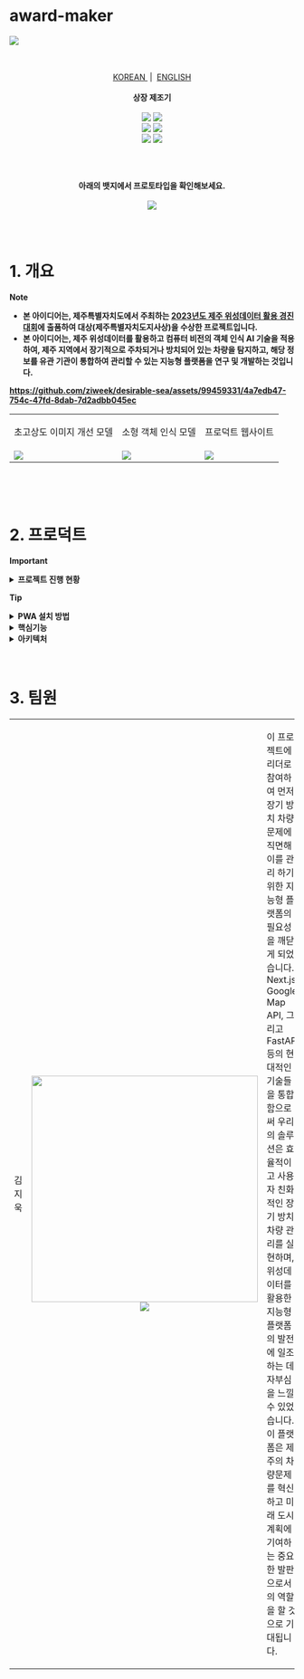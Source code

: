 # award-maker

<img src="./src/readme/banner_ko.png"/>

<p align="center">
  <!--
  <strong>🏆 2023 제주특별자치도 도지사상 수상 작품 🏆</strong>
  -->
  <br/>
  <br/>
  <a href='https://github.com/ziweek/desirable-sea/blob/main/README.md'>
    KOREAN
  </a>
  &nbsp;|&nbsp;
  <a href='https://github.com/ziweek/desirable-sea/blob/main/README_EN.md'>
    ENGLISH
  </a>
  <br/>
  <br/>
  <strong>상장 제조기</strong>
  <br/>
  <br/>

  <img src="https://img.shields.io/badge/Next.js-000000?style=flat-square&logo=nextdotjs&logoColor=white"/>
  <img src="https://img.shields.io/badge/PWA-5A0FC8?style=flat-square&logo=pwa&logoColor=white"/> 
  <br/>
  <img src="https://img.shields.io/badge/Spring%20Boot-6DB33F?style=flat-square&logo=springboot&logoColor=white"/>
  <img src="https://img.shields.io/badge/MySQL-4479A1?style=flat-square&logo=mysql&logoColor=white"/>
  <br/>
  <img src="https://img.shields.io/badge/Docker-2496ED?style=flat-square&logo=docker&logoColor=white"/>
  <img src="https://img.shields.io/badge/AWS-232F3E?style=flat-square&logo=amazonwebservices&logoColor=white"/>
</p>
<br/>
<br/>
  
<p align="center">  
  <strong>아래의 뱃지에서 프로토타입을 확인해보세요.<strong>
  <br/>
  <br/>
  <a href='https://desirable-sea.vercel.app/'>
    <img src="https://img.shields.io/badge/프로덕트-Vercel-000000?style=flat-square"/>
  </a>
</p>

<br/>
<br/>

# 1. 개요

> [!NOTE]
>
> - 본 아이디어는, 제주특별자치도에서 주최하는 [2023년도 제주 위성데이터 활용 경진대회](https://aifactory.space/task/2700/overview)에 출품하여 대상(제주특별자치도지사상)을 수상한 프로젝트입니다.
> - 본 아이디어는, 제주 위성데이터를 활용하고 컴퓨터 비전의 객체 인식 AI 기술을 적용하여, 제주 지역에서 장기적으로 주차되거나 방치되어 있는 차량을 탐지하고, 해당 정보를 유관 기관이 통합하여 관리할 수 있는 지능형 플랫폼을 연구 및 개발하는 것입니다.

https://github.com/ziweek/desirable-sea/assets/99459331/4a7edb47-754c-47fd-8dab-7d2adbb045ec

<table>
  <tr>
     <td>
      <p align='center'>
        초고상도 이미지 개선 모델
      </p>
    </td>
    <td>
      <p align='center'>
        소형 객체 인식 모델
      </p>
    </td>
    <td>
      <p align='center'>
        프로덕트 웹사이트
      </p>
    </td>
  </tr>
   <tr>
    <td style="width:1/3;">
      <img src="./src/readme/preview-super-image-resolution.png"/>
    </td>
    <td style="width:1/3;">
      <img src="./src/readme/preview-small-object-detection.png"/>
    </td>
    <td style="width:1/3;">
      <img src="./src/readme/preview-product-webpage.png"/>
    </td>
  </tr>
</table>
<br/>

<br/>
<br/>

# 2. 프로덕트

> [!IMPORTANT]
>
> <details> <summary><b>프로젝트 진행 현황</b></summary>
> <br/>
>
> - [x] 기획안 작성 완료 :ok_hand:
> - [x] 프론트엔드 개발 완료 :ok_hand:
> - [x] 벡엔드 및 데이터베이스 개발 완료 :ok_hand:
> - [x] 소개자료 및 시연영상 제작 완료 :ok_hand:
> </details>

> [!tip]
>
> <details><summary><b>PWA 설치 방법</b></summary>
> <br/>
>
> iOS에서 설치하는 방법:
>
> 1.  iOS 기기에서 Safari를 열고 [PWA가 호스팅된 URL](https://desirable-sea.vercel.app/)로 이동합니다.
> 2.  화면 하단에 있는 공유 아이콘을 탭합니다.
> 3.  화면을 아래로 스크롤하여 "홈 화면에 추가"를 탭합니다.
> 4.  우측 상단의 "추가"를 탭합니다.
>
> Android에서 설치하는 방법:
>
> 1.  Android 기기에서 Chrome 브라우저를 열고 [PWA가 호스팅된 URL](https://desirable-sea.vercel.app/)로 이동합니다.
> 2.  화면 우측 상단의 세 점 메뉴를 탭합니다.
> 3.  "홈 화면에 추가"를 탭합니다.
> 4.  우측 상단의 "추가"를 탭합니다.
> </details>

<details>
 <summary><b>핵심기능</b></summary><br/>

### 1. 초고해상도 이미지 개선 딥러닝 모델

 <table>
  <tr>
     <td colspan=2>
      <p align="center">1.1 초고해상도 이미지 개선 딥러닝 모델</p>
    </td>
  </tr>
   <tr>
     <td>
      <img src="./src/readme/demo1.png" width="100%">
    </td>
  </tr>
   <tr>
    <td>
     <p align="left">소형 객체 탐지 모델의 성능을 개선하기 위해 전처리 모델로 XPixelGroup의 HAT라는 초고해상도 개선 모델을 도입하였습니다. 이를 통해 대회 측에서 제공한 위성이미지 데이터의 해상도를 4배 이상 개선할 수 있었습니다.</p>
    </td>
  </tr>
</table>
<br/>
<table>
  <tr>
     <td colspan=2>
      <p align="center">1.2 초고해상도 이미지 개선 딥러닝 모델</p>
    </td>
  </tr>
  <tr>
   <td align="center">

https://github.com/ziweek/desirable-sea/assets/99459331/2212ce20-bb1b-42f8-a97c-bebd22ce3fb3

</td>
    </tr>
      <tr>
     <td>
      <p align="left">초고해상도 개선 모델로 전처리된 데이터을 라벨링하였습니다. 이때, 사전 학습된 모델을 사용하여 자동으로 차량을 식별하게 하였습니다. 위의 영상은 사전 학습 모델이 식별하지 못한 예외적인 경우에 수작업으로 라벨링을 진행한 것입니다.</p>
    </td>
    </tr>
</table>

<br/>
<br/>

</details>

<details >
  <summary><b>아키텍처</b></summary><br/>

### 프로덕트 아키텍처

 <table>
   <tr>
     <td>
      <img width="100%" src="./src/readme/service-architecture.png">
    </td>
   </tr>
  <tr>
    <td>
     <p align="left">본 프로젝트의 서비스 아키텍처는 크게 4가지로 나눠서 살펴볼 수 있습니다.</p>
     <p> 1. 데이터 전처리 수행 서버</p>
     <ul>
      <li align="left">초고해상도 이미지 개선 딥러닝 모델</li>
      <li align="left">핵심 기능 수행 서버(소형 객체 식별 딥러닝 모델)</li>
      <li align="left">웹 어플리케이션(프론트엔드와 벡엔드 및 데이터베이스)</li>
     </ul>
     <p> 2. 핵심 기능 수행 서버</p>
     <ul>
      <li align="left">소형 객체 식별 딥러닝 모델</li>
      <li align="left">핵심 기능 수행 서버(소형 객체 식별 딥러닝 모델)</li>
      <li align="left">웹 어플리케이션(프론트엔드와 벡엔드 및 데이터베이스)</li>
     </ul>
     <p> 3. 웹 어플리케이션</p>
     <ul>
      <li align="left">프론트엔드</li>
      <li align="left">벡엔드</li>
      <li align="left">데이터베이스</li>
     </ul>
     <p> 4. 컨테이너화 및 배포 운영</p>
     <ul>
      <li align="left">프론트엔드</li>
      <li align="left">벡엔드</li>
      <li align="left">데이터베이스</li>
     </ul>
    </td>
  </tr>
</table>
</details>

<br/>
<br/>


# 3. 팀원

<table>
  <tr>
    <td width=80>
      <p align='center'>김지욱</p>
    </td>
    <td width=1=150>
      <p align='center'>
        <img src="https://drive.google.com/uc?export=view&id=1459-NPm4sC50nrQRdjTpmpz_eKunIi04" width=400/>
        <a href='https://github.com/ziweek' target="_blank">
          <img src="https://img.shields.io/badge/Github-000000?style=flat-square&logo=Github&logoColor=white"/>
        </a>
      </p>
    </td>
    <td>
      <p align='left'>
        이 프로젝트에 리더로 참여하여 먼저, 장기 방치 차량 문제에 직면해 이를 관리 하기 위한 지능형 플랫폼의 필요성을 깨닫게 되었습니다. Next.js, Google Map API, 그리고 FastAPI 등의 현대적인 기술들을 통합함으로써 우리의 솔루션은 효율적이고 사용자 친화적인 장기 방치 차량 관리를 실현하며, 위성데이터를 활용한 지능형 플랫폼의 발전에 일조하는 데 자부심을 느낄 수 있었습니다. 이 플랫폼은 제주의 차량문제를 혁신하고 미래 도시 계획에 기여하는 중요한 발판으로서의 역할을 할 것으로 기대됩니다.
      </p>
    </td>
  </tr>
</table>
